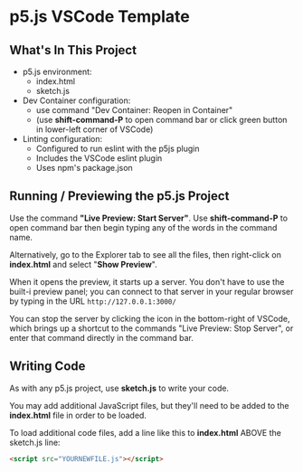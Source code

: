 # p5.js VSCode Template

## What's In This Project
* p5.js environment:
  * index.html
  * sketch.js
 * Dev Container configuration:
   * use command "Dev Container: Reopen in Container"
   * (use **shift-command-P** to open command bar or click green button in lower-left corner of VSCode)
 * Linting configuration:
   * Configured to run eslint with the p5js plugin
   * Includes the VSCode eslint plugin
   * Uses npm's package.json
  
## Running / Previewing the p5.js Project
Use the command **"Live Preview: Start Server"**. Use **shift-command-P** to open command bar then begin typing any of the words in the command name.

Alternatively, go to the Explorer tab to see all the files, then right-click on **index.html** and select "**Show Preview**".

When it opens the preview, it starts up a server. You don't have to use the built-i preview panel; you can connect to that server in your regular browser by typing in the URL `http://127.0.0.1:3000/`

You can stop the server by clicking the icon in the bottom-right of VSCode, which brings up a shortcut to the commands "Live Preview: Stop Server", or enter that command directly in the command bar.

## Writing Code
As with any p5.js project, use **sketch.js** to write your code. 

You may add additional JavaScript files, but they'll need to be added to the **index.html** file in order to be loaded.

To load additional code files, add a line like this to **index.html** ABOVE the sketch.js line:

```html
<script src="YOURNEWFILE.js"></script>
```

